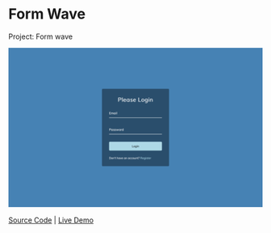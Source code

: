 # Form Wave

Project: Form wave

![cover](cover.png)

[Source Code](./README.md) | [Live Demo](https://gattuso.dev/js-projects/form-wave/index)
